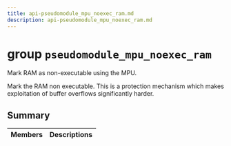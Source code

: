 ```yaml
---
title: api-pseudomodule_mpu_noexec_ram.md
description: api-pseudomodule_mpu_noexec_ram.md
---
```

# group `pseudomodule_mpu_noexec_ram` 

Mark RAM as non-executable using the MPU.

Mark the RAM non executable. This is a protection mechanism which makes exploitation of buffer overflows significantly harder.

## Summary

 Members                        | Descriptions                                
--------------------------------|---------------------------------------------

